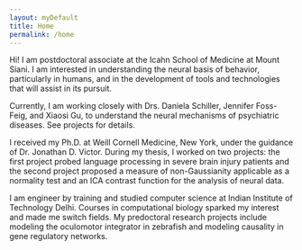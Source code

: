 ```yaml
---
layout: myDefault
title: Home
permalink: /home
---
```

<div class="content">
	<p>Hi! I am postdoctoral associate at the Icahn School of Medicine at Mount Siani. I am interested in understanding the neural basis of behavior, particularly in humans, and in the development of tools and technologies that will assist in its pursuit.
	</p>
	<p>Currently, I am working closely with Drs. Daniela Schiller, Jennifer Foss-Feig, and Xiaosi Gu, to understand the neural mechanisms of psychiatric diseases. See projects for details.
	</p>
	<p>I received my Ph.D. at Weill Cornell Medicine, New York, under the guidance of Dr. Jonathan D. Victor. During my thesis, I worked on two projects: the first project probed language processing in severe brain injury patients and the second project proposed a measure of non-Gaussianity applicable as a normality test and an ICA contrast function for the analysis of neural data.</p>
	<p> I am engineer by training and studied computer science at Indian Institute of Technology Delhi. Courses in computational biology sparked my interest and made me switch fields. My predoctoral research projects include modeling the oculomotor integrator in zebrafish and modeling causality in gene regulatory networks.</p>
</div>

<!-- [Twitter](https://twitter.com/jainparul321)
[Github](https://github.com/paj3001/paj3001) -->